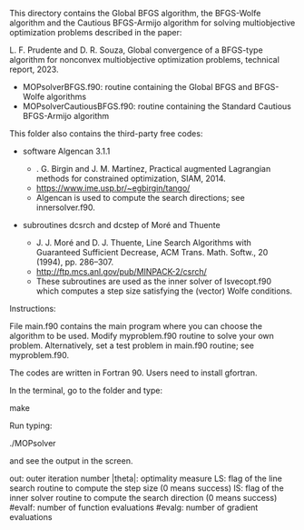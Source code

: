 This directory contains the Global BFGS algorithm, the  BFGS-Wolfe algorithm and the Cautious BFGS-Armijo algorithm for solving multiobjective optimization problems described in the paper:

L. F. Prudente and D. R. Souza, Global convergence of a BFGS-type algorithm for nonconvex multiobjective optimization problems, technical report, 2023.

- MOPsolverBFGS.f90: routine containing the Global BFGS and BFGS-Wolfe algorithms
- MOPsolverCautiousBFGS.f90: routine containing the Standard Cautious BFGS-Armijo algorithm

This folder also contains the third-party free codes:

- software Algencan 3.1.1

  - . G. Birgin and J. M. Martı́nez, Practical augmented Lagrangian methods for constrained optimization, SIAM, 2014.
  - https://www.ime.usp.br/~egbirgin/tango/
  - Algencan is used to compute the search directions; see innersolver.f90.

- subroutines dcsrch and dcstep of Moré and Thuente

  - J. J. Moré and D. J. Thuente, Line Search Algorithms with Guaranteed Sufficient Decrease, ACM Trans. Math. Softw., 20 (1994), pp. 286–307.
  - http://ftp.mcs.anl.gov/pub/MINPACK-2/csrch/
  - These subroutines are used as the inner solver of lsvecopt.f90 which computes a step size satisfying the (vector) Wolfe conditions.

Instructions:

File main.f90 contains the main program where you can choose the algorithm to be used. Modify myproblem.f90 routine to solve your own problem. Alternatively, set a test problem in main.f90 routine; see myproblem.f90.

The codes are written in Fortran 90. Users need to install gfortran.

In the terminal, go to the folder and type:

make

Run typing:

./MOPsolver

and see the output in the screen.

out: outer iteration number
|theta|: optimality measure
LS: flag of the line search routine to compute the step size (0 means success)
IS: flag of the inner solver routine to compute the search direction (0 means success)
#evalf: number of function evaluations
#evalg: number of gradient evaluations
